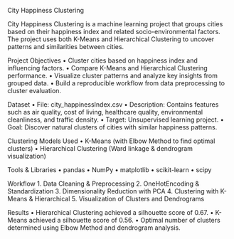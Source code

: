 City Happiness Clustering

City Happiness Clustering is a machine learning project that groups cities based on their happiness index and related socio-environmental factors. The project uses both K-Means and Hierarchical Clustering to uncover patterns and similarities between cities.

Project Objectives
	•	Cluster cities based on happiness index and influencing factors.
	•	Compare K-Means and Hierarchical Clustering performance.
	•	Visualize cluster patterns and analyze key insights from grouped data.
	•	Build a reproducible workflow from data preprocessing to cluster evaluation.

Dataset
	•	File: city_happinessIndex.csv
	•	Description: Contains features such as air quality, cost of living, healthcare quality, environmental cleanliness, and traffic density.
	•	Target: Unsupervised learning project.
	•	Goal: Discover natural clusters of cities with similar happiness patterns.

Clustering Models Used
	•	K-Means (with Elbow Method to find optimal clusters)
	•	Hierarchical Clustering (Ward linkage & dendrogram visualization)

Tools & Libraries
	•	pandas
	•	NumPy
	•	matplotlib
	•	scikit-learn
	•	scipy

Workflow
	1.	Data Cleaning & Preprocessing
	2.	OneHotEncoding & Standardization
	3.	Dimensionality Reduction with PCA
	4.	Clustering with K-Means & Hierarchical
	5.	Visualization of Clusters and Dendrograms

Results
	•	Hierarchical Clustering achieved a silhouette score of 0.67.
	•	K-Means achieved a silhouette score of 0.56.
	•	Optimal number of clusters determined using Elbow Method and dendrogram analysis.

